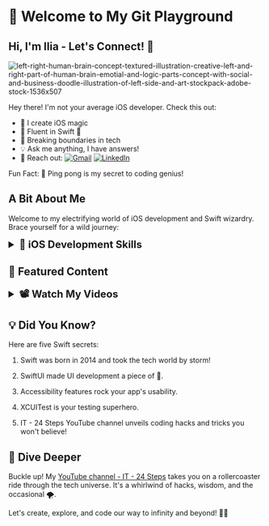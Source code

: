 # 👋 Welcome to My Git Playground

## Hi, I'm Ilia - Let's Connect! 🚀

![left-right-human-brain-concept-textured-illustration-creative-left-and-right-part-of-human-brain-emotial-and-logic-parts-concept-with-social-and-business-doodle-illustration-of-left-side-and-art-stockpack-adobe-stock-1536x507](https://github.com/ilia-pavlov/Ilia-Pavlov/assets/68978403/b432588e-c3b7-4232-bb1a-2afd31466687)


Hey there! I'm not your average iOS developer. Check this out:

- 🚀 I create iOS magic
- 🌱 Fluent in Swift 🦅
- 🌟 Breaking boundaries in tech
- 💡 Ask me anything, I have answers!
- 🚀 Reach out: [![Gmail](https://img.shields.io/badge/Email-Gmail-critical?style=for-the-badge&logo=gmail)](mailto:iliapavlov314@gmail.com)
[![LinkedIn](https://img.shields.io/badge/LinkedIn-Connect-blue?style=for-the-badge&logo=linkedin)](https://www.linkedin.com/in/ilia-pavlov-ny34722/)


Fun Fact: 🏓 Ping pong is my secret to coding genius!

## A Bit About Me

Welcome to my electrifying world of iOS development and Swift wizardry. Brace yourself for a wild journey:

<details>
<summary style="font-size: 20px; font-weight: bold; cursor: pointer;">🚀 iOS Development Skills</summary>

<br>

[![UIKit](https://img.shields.io/badge/iOS-UIKit-informational?style=flat&logo=ios&logoColor=white&color=4AB197)](https://developer.apple.com/documentation/uikit)
[![SwiftUI](https://img.shields.io/badge/iOS-SwiftUI-informational?style=flat&logo=swift&logoColor=white&color=4AB197)](https://developer.apple.com/documentation/swiftui)
[![XCTest](https://img.shields.io/badge/iOS-XCTest-informational?style=flat&logo=swift&logoColor=white&color=4AB197)](https://developer.apple.com/documentation/xctest)
[![Core Data](https://img.shields.io/badge/iOS-Core_Data-informational?style=flat&logo=coredata&logoColor=white&color=4AB197)](https://developer.apple.com/documentation/coredata)
[![CocoaPods](https://img.shields.io/badge/iOS-CocoaPods-informational?style=flat&logo=cocoapods&logoColor=white&color=4AB197)](https://cocoapods.org/)
[![Alamofire](https://img.shields.io/badge/iOS-Alamofire-informational?style=flat&logo=swift&logoColor=white&color=4AB197)](https://github.com/Alamofire/Alamofire)
[![Firebase](https://img.shields.io/badge/iOS-Firebase-informational?style=flat&logo=firebase&logoColor=white&color=4AB197)](https://firebase.google.com/)
[![Realm](https://img.shields.io/badge/iOS-Realm-informational?style=flat&logo=realm&logoColor=white&color=4AB197)](https://realm.io/)
[![Fastlane](https://img.shields.io/badge/iOS-Fastlane-informational?style=flat&logo=fastlane&logoColor=white&color=4AB197)](https://fastlane.tools/)
[![Swift Package Manager](https://img.shields.io/badge/iOS-SPM-informational?style=flat&logo=swift&logoColor=white&color=4AB197)](https://swift.org/package-manager/)
[![Xcode](https://img.shields.io/badge/iOS-Xcode-informational?style=flat&logo=xcode&logoColor=white&color=4AB197)](https://developer.apple.com/xcode/)

</details>




## 🎯 Featured Content

<details>
<summary style="font-size: 20px; font-weight: bold; cursor: pointer;">📽️ Watch My Videos</summary>

1. **🌈 Unleash the Magic: Accessibility in SwiftUI** - [Watch my talk](https://youtu.be/PbZlNedEii8?si=VewMH6LRI-5u8u7w) and see how SwiftUI makes accessibility a breeze.

2. **🚀 Into the Matrix: XCUITest Architecture Overview** - Experience the future of app testing on [YouTube](https://www.youtube.com/watch?v=sTLhZ30ax5A).

3. **🛠️ [Dependency Injection & Constructor Issues](https://youtu.be/6Z9aYmkIIkU?si=kI9pxpOmU2JJoZ4V) ** - I have a video where I explain Dependency Injection and how to solve injection constructor issues. Check it out to level up your knowledge!
</details>

## 💡 Did You Know?

Here are five Swift secrets:

1. Swift was born in 2014 and took the tech world by storm!

2. SwiftUI made UI development a piece of 🍰.

3. Accessibility features rock your app's usability.

4. XCUITest is your testing superhero.

5. IT - 24 Steps YouTube channel unveils coding hacks and tricks you won't believe!

## 🚀 Dive Deeper

Buckle up! My [YouTube channel - IT - 24 Steps](https://www.youtube.com/channel/UCtTMh7w0ifPUVD1atOfQimQ) takes you on a rollercoaster ride through the tech universe. It's a whirlwind of hacks, wisdom, and the occasional 🌪️.

Let's create, explore, and code our way to infinity and beyond! 🚀🌌
